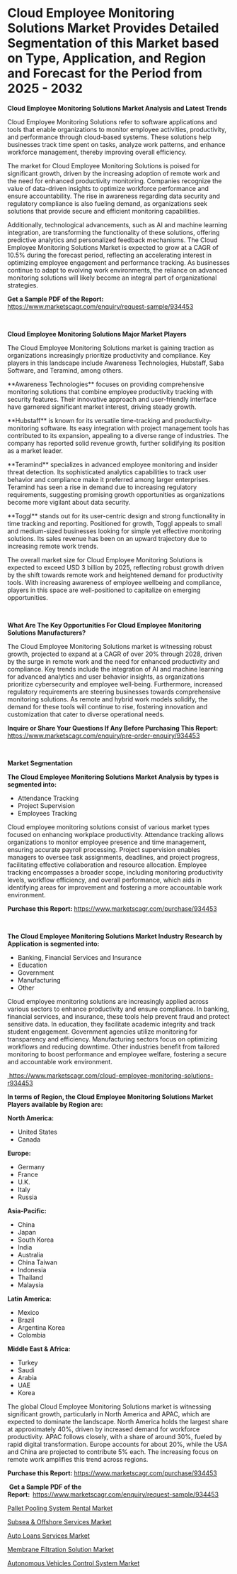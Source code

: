 <p><h1>Cloud Employee Monitoring Solutions Market Provides Detailed Segmentation of this Market based on Type, Application, and Region and Forecast for the Period from 2025 - 2032</h1></p><p><strong>Cloud Employee Monitoring Solutions Market Analysis and Latest Trends</strong></p>
<p><p>Cloud Employee Monitoring Solutions refer to software applications and tools that enable organizations to monitor employee activities, productivity, and performance through cloud-based systems. These solutions help businesses track time spent on tasks, analyze work patterns, and enhance workforce management, thereby improving overall efficiency.</p><p>The market for Cloud Employee Monitoring Solutions is poised for significant growth, driven by the increasing adoption of remote work and the need for enhanced productivity monitoring. Companies recognize the value of data-driven insights to optimize workforce performance and ensure accountability. The rise in awareness regarding data security and regulatory compliance is also fueling demand, as organizations seek solutions that provide secure and efficient monitoring capabilities.</p><p>Additionally, technological advancements, such as AI and machine learning integration, are transforming the functionality of these solutions, offering predictive analytics and personalized feedback mechanisms. The Cloud Employee Monitoring Solutions Market is expected to grow at a CAGR of 10.5% during the forecast period, reflecting an accelerating interest in optimizing employee engagement and performance tracking. As businesses continue to adapt to evolving work environments, the reliance on advanced monitoring solutions will likely become an integral part of organizational strategies.</p></p>
<p><strong>Get a Sample PDF of the Report:&nbsp;</strong> <a href="https://www.marketscagr.com/enquiry/request-sample/934453?utm_campaign=1836&utm_medium=2&utm_source=Github&utm_content=ia&utm_term=07032025&utm_id=cloud-employee-monitoring-solutions">https://www.marketscagr.com/enquiry/request-sample/934453</a></p>
<p>&nbsp;</p>
<p><strong>Cloud Employee Monitoring Solutions Major Market Players</strong></p>
<p><p>The Cloud Employee Monitoring Solutions market is gaining traction as organizations increasingly prioritize productivity and compliance. Key players in this landscape include Awareness Technologies, Hubstaff, Saba Software, and Teramind, among others. </p><p>**Awareness Technologies** focuses on providing comprehensive monitoring solutions that combine employee productivity tracking with security features. Their innovative approach and user-friendly interface have garnered significant market interest, driving steady growth. </p><p>**Hubstaff** is known for its versatile time-tracking and productivity-monitoring software. Its easy integration with project management tools has contributed to its expansion, appealing to a diverse range of industries. The company has reported solid revenue growth, further solidifying its position as a market leader.</p><p>**Teramind** specializes in advanced employee monitoring and insider threat detection. Its sophisticated analytics capabilities to track user behavior and compliance make it preferred among larger enterprises. Teramind has seen a rise in demand due to increasing regulatory requirements, suggesting promising growth opportunities as organizations become more vigilant about data security.</p><p>**Toggl** stands out for its user-centric design and strong functionality in time tracking and reporting. Positioned for growth, Toggl appeals to small and medium-sized businesses looking for simple yet effective monitoring solutions. Its sales revenue has been on an upward trajectory due to increasing remote work trends.</p><p>The overall market size for Cloud Employee Monitoring Solutions is expected to exceed USD 3 billion by 2025, reflecting robust growth driven by the shift towards remote work and heightened demand for productivity tools. With increasing awareness of employee wellbeing and compliance, players in this space are well-positioned to capitalize on emerging opportunities.</p></p>
<p>&nbsp;</p>
<p><strong>What Are The Key Opportunities For Cloud Employee Monitoring Solutions Manufacturers?</strong></p>
<p><p>The Cloud Employee Monitoring Solutions market is witnessing robust growth, projected to expand at a CAGR of over 20% through 2028, driven by the surge in remote work and the need for enhanced productivity and compliance. Key trends include the integration of AI and machine learning for advanced analytics and user behavior insights, as organizations prioritize cybersecurity and employee well-being. Furthermore, increased regulatory requirements are steering businesses towards comprehensive monitoring solutions. As remote and hybrid work models solidify, the demand for these tools will continue to rise, fostering innovation and customization that cater to diverse operational needs.</p></p>
<p><strong>Inquire or Share Your Questions If Any Before Purchasing This Report:</strong> <a href="https://www.marketscagr.com/enquiry/pre-order-enquiry/934453?utm_campaign=1836&utm_medium=2&utm_source=Github&utm_content=ia&utm_term=07032025&utm_id=cloud-employee-monitoring-solutions">https://www.marketscagr.com/enquiry/pre-order-enquiry/934453</a></p>
<p>&nbsp;</p>
<p><strong>Market Segmentation</strong></p>
<p><strong>The Cloud Employee Monitoring Solutions Market Analysis by types is segmented into:</strong></p>
<p><ul><li>Attendance Tracking</li><li>Project Supervision</li><li>Employees Tracking</li></ul></p>
<p><p>Cloud employee monitoring solutions consist of various market types focused on enhancing workplace productivity. Attendance tracking allows organizations to monitor employee presence and time management, ensuring accurate payroll processing. Project supervision enables managers to oversee task assignments, deadlines, and project progress, facilitating effective collaboration and resource allocation. Employee tracking encompasses a broader scope, including monitoring productivity levels, workflow efficiency, and overall performance, which aids in identifying areas for improvement and fostering a more accountable work environment.</p></p>
<p><strong>Purchase this Report:&nbsp;</strong><a href="https://www.marketscagr.com/purchase/934453?utm_campaign=1836&utm_medium=2&utm_source=Github&utm_content=ia&utm_term=07032025&utm_id=cloud-employee-monitoring-solutions">https://www.marketscagr.com/purchase/934453</a></p>
<p>&nbsp;</p>
<p><strong>The Cloud Employee Monitoring Solutions Market Industry Research by Application is segmented into:</strong></p>
<p><ul><li>Banking, Financial Services and Insurance</li><li>Education</li><li>Government</li><li>Manufacturing</li><li>Other</li></ul></p>
<p><p>Cloud employee monitoring solutions are increasingly applied across various sectors to enhance productivity and ensure compliance. In banking, financial services, and insurance, these tools help prevent fraud and protect sensitive data. In education, they facilitate academic integrity and track student engagement. Government agencies utilize monitoring for transparency and efficiency. Manufacturing sectors focus on optimizing workflows and reducing downtime. Other industries benefit from tailored monitoring to boost performance and employee welfare, fostering a secure and accountable work environment.</p></p>
<p><a href="https://www.marketscagr.com/cloud-employee-monitoring-solutions-r934453?utm_campaign=1836&utm_medium=2&utm_source=Github&utm_content=ia&utm_term=07032025&utm_id=cloud-employee-monitoring-solutions">&nbsp;https://www.marketscagr.com/cloud-employee-monitoring-solutions-r934453</a></p>
<p><strong>In terms of Region, the Cloud Employee Monitoring Solutions Market Players available by Region are:</strong></p>
<p>
    <p> <strong> North America: </strong>
        <ul>
            <li>United States</li>
            <li>Canada</li>
        </ul>
        </p> 
    <p> <strong> Europe: </strong>
        <ul>
            <li>Germany</li>
            <li>France</li>
            <li>U.K.</li>
            <li>Italy</li>
            <li>Russia</li>
        </ul>
        </p> 
    <p> <strong> Asia-Pacific: </strong>
        <ul>
            <li>China</li>
            <li>Japan</li>
            <li>South Korea</li>
            <li>India</li>
            <li>Australia</li>
            <li>China Taiwan</li>
            <li>Indonesia</li>
            <li>Thailand</li>
            <li>Malaysia</li>
        </ul>
        </p> 
    <p> <strong> Latin America: </strong>
        <ul>
            <li>Mexico</li>
            <li>Brazil</li>
            <li>Argentina Korea</li>
            <li>Colombia</li>
        </ul>
        </p> 
    <p> <strong> Middle East & Africa: </strong>
        <ul>
            <li>Turkey</li>
            <li>Saudi</li>
            <li>Arabia</li>
            <li>UAE</li>
            <li>Korea</li>
        </ul>
    </p>
    </p>
<p><p>The global Cloud Employee Monitoring Solutions market is witnessing significant growth, particularly in North America and APAC, which are expected to dominate the landscape. North America holds the largest share at approximately 40%, driven by increased demand for workforce productivity. APAC follows closely, with a share of around 30%, fueled by rapid digital transformation. Europe accounts for about 20%, while the USA and China are projected to contribute 5% each. The increasing focus on remote work amplifies this trend across regions.</p></p>
<p><strong>Purchase this Report: </strong><a href="https://www.marketscagr.com/purchase/934453?utm_campaign=1836&utm_medium=2&utm_source=Github&utm_content=ia&utm_term=07032025&utm_id=cloud-employee-monitoring-solutions">https://www.marketscagr.com/purchase/934453</a></p>
<p>&nbsp;<strong>Get a Sample PDF of the Report:&nbsp;&nbsp;</strong><a href="https://www.marketscagr.com/enquiry/request-sample/934453?utm_campaign=1836&utm_medium=2&utm_source=Github&utm_content=ia&utm_term=07032025&utm_id=cloud-employee-monitoring-solutions">https://www.marketscagr.com/enquiry/request-sample/934453</a></p>
<p><strong></strong></p>
<p><p><a href="https://github.com/ajegiobitsa/Market-Research-Report-List-1/blob/main/pallet-pooling-system-rental-market.md?utm_campaign=1836&utm_medium=2&utm_source=Github&utm_content=ia&utm_term=07032025&utm_id=cloud-employee-monitoring-solutions">Pallet Pooling System Rental Market</a></p><p><a href="https://github.com/aslinalirey9/Market-Research-Report-List-1/blob/main/subsea-offshore-services-market.md?utm_campaign=1836&utm_medium=2&utm_source=Github&utm_content=ia&utm_term=07032025&utm_id=cloud-employee-monitoring-solutions">Subsea & Offshore Services Market</a></p><p><a href="https://github.com/ocambdidarhz/Market-Research-Report-List-1/blob/main/auto-loans-services-market.md?utm_campaign=1836&utm_medium=2&utm_source=Github&utm_content=ia&utm_term=07032025&utm_id=cloud-employee-monitoring-solutions">Auto Loans Services Market</a></p><p><a href="https://github.com/efialiurca/Market-Research-Report-List-1/blob/main/membrane-filtration-solution-market.md?utm_campaign=1836&utm_medium=2&utm_source=Github&utm_content=ia&utm_term=07032025&utm_id=cloud-employee-monitoring-solutions">Membrane Filtration Solution Market</a></p><p><a href="https://github.com/oshodikurc/Market-Research-Report-List-1/blob/main/autonomous-vehicles-control-system-market.md?utm_campaign=1836&utm_medium=2&utm_source=Github&utm_content=ia&utm_term=07032025&utm_id=cloud-employee-monitoring-solutions">Autonomous Vehicles Control System Market</a></p></p>